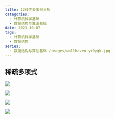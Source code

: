 ```yaml
---
title: 12线性表案例分析
categories:
  - 计算机科学基础
  - 数据结构与算法基础
date: 2023-10-07
tags:
  - 计算机科学基础
  - 数据结构
series:
  - 数据结构与算法基础 /images/wallhaven-yx9yqk.jpg
---
```

## 稀疏多项式

![](/images/posts/Pasted%20image%2020231007161724.png)

![](/images/posts/Pasted%20image%2020231007162059.png)

![](/images/posts/Pasted%20image%2020231007162301.png)

![](/images/posts/Pasted%20image%2020231007162637.png)
